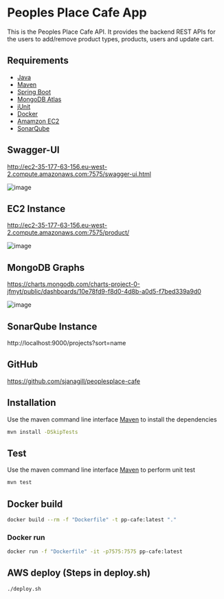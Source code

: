 # Peoples Place Cafe App

This is the Peoples Place Cafe API. It provides the backend REST APIs for the users to add/remove product types, products, users and update cart. 

## Requirements

* [Java](https://www.oracle.com/java/)
* [Maven](https://maven.apache.org/)
* [Spring Boot](https://spring.io/projects/spring-boot)
* [MongoDB Atlas](https://cloud.mongodb.com/)
* [jUnit](https://junit.org/)
* [Docker](https://www.docker.com/)
* [Amamzon EC2](https://aws.amazon.com/ec2/)
* [SonarQube](https://www.sonarqube.org/)

## Swagger-UI
http://ec2-35-177-63-156.eu-west-2.compute.amazonaws.com:7575/swagger-ui.html

![image](https://user-images.githubusercontent.com/40201060/136126566-85601325-5b34-4dff-9c43-bf9e870f7b5a.png)


## EC2 Instance
http://ec2-35-177-63-156.eu-west-2.compute.amazonaws.com:7575/product/

![image](https://user-images.githubusercontent.com/40201060/136126690-5906e7ed-6cb7-4435-b12a-b7b54ed04853.png)


## MongoDB Graphs
https://charts.mongodb.com/charts-project-0-jfmyt/public/dashboards/10e78fd9-f8d0-4d8b-a0d5-f7bed339a9d0

![image](https://user-images.githubusercontent.com/40201060/136126854-54226b62-9dad-4804-9e89-0a9e631bfe5d.png)


## SonarQube Instance
http://localhost:9000/projects?sort=name


## GitHub
https://github.com/sjanagill/peoplesplace-cafe

## Installation

Use the maven command line interface [Maven](https://maven.apache.org/) to install the dependencies

```bash
mvn install -DSkipTests
```

## Test
Use the maven command line interface [Maven](https://maven.apache.org/) to perform unit test
```bash
mvn test
```

## Docker build
```bash
docker build --rm -f "Dockerfile" -t pp-cafe:latest "."
```

### Docker run
```bash
docker run -f "Dockerfile" -it -p7575:7575 pp-cafe:latest
```

## AWS deploy (Steps in deploy.sh)
```bash
./deploy.sh
```
